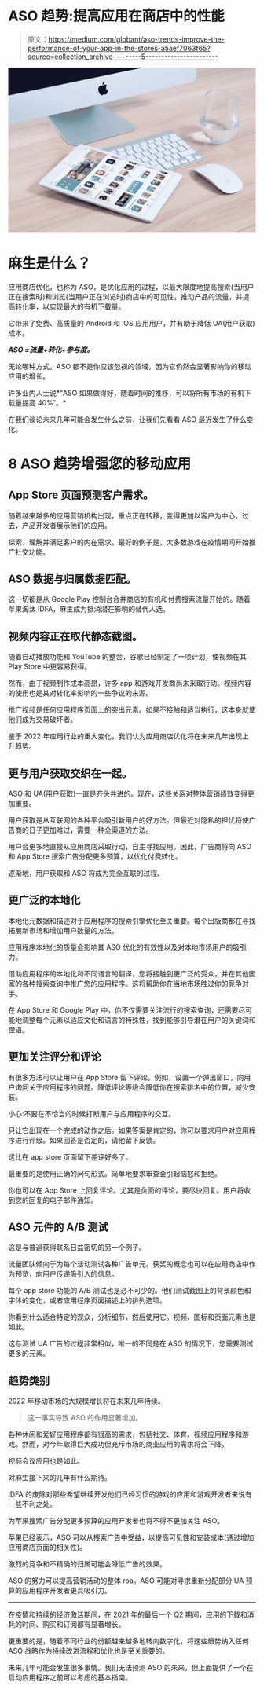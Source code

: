 # ASO 趋势:提高应用在商店中的性能

> 原文：<https://medium.com/globant/aso-trends-improve-the-performance-of-your-app-in-the-stores-a5aef7063f65?source=collection_archive---------5----------------------->

![](img/b0b859cf6ce98a9996a81cc0b6879f44.png)

# 麻生是什么？

应用商店优化，也称为 ASO，是优化应用的过程，以最大限度地提高搜索(当用户正在搜索时)和浏览(当用户正在浏览时)商店中的可见性，推动产品的流量，并提高转化率，以实现最大的有机下载量。

它带来了免费、高质量的 Android 和 iOS 应用用户，并有助于降低 UA(用户获取)成本。

***ASO =流量+转化+参与度。***

无论哪种方式，ASO 都不是你应该忽视的领域，因为它仍然会显著影响你的移动应用的增长。

许多业内人士说*“ASO 如果做得好，随着时间的推移，可以将所有市场的有机下载量提高 40%”。*

在我们谈论未来几年可能会发生什么之前，让我们先看看 ASO 最近发生了什么变化。

# 8 ASO 趋势增强您的移动应用

## App Store 页面预测客户需求。

随着越来越多的应用营销机构出现，重点正在转移，变得更加以客户为中心。过去，产品开发者展示他们的应用。

探索、理解并满足客户的内在需求。最好的例子是，大多数游戏在疫情期间开始推广社交功能。

## **ASO 数据与归属数据匹配。**

这一切都是从 Google Play 控制台合并商店的有机和付费搜索流量开始的。随着苹果淘汰 IDFA，麻生成为抵消潜在影响的替代人选。

## **视频内容正在取代静态截图。**

随着自动播放功能和 YouTube 的整合，谷歌已经制定了一项计划，使视频在其 Play Store 中更容易获得。

然而，由于视频制作成本高昂，许多 app 和游戏开发商尚未采取行动。视频内容的使用也是其对转化率影响的一些争议的来源。

推广视频是任何应用程序页面上的突出元素。如果不接触和适当执行，这本身就使他们成为交易破坏者。

鉴于 2022 年应用行业的重大变化，我们认为应用商店优化将在未来几年出现上升趋势。

## **更与用户获取交织在一起。**

ASO 和 UA(用户获取)一直是齐头并进的。现在，这些关系对整体营销绩效变得更加重要。

用户获取是从互联网的各种平台吸引新用户的好方法。但最近对隐私的担忧将使广告商的日子更加难过，需要一种全渠道的方法。

用户会更多地直接从应用商店采取行动，自主寻找应用。因此，广告商将向 ASO 和 App Store 搜索广告分配更多预算，以优化付费转化。

逐渐地，用户获取和 ASO 将成为完全互联的过程。

## **更广泛的本地化**

本地化元数据和描述对于应用程序的搜索引擎优化至关重要。每个出版商都在寻找拓展新市场和增加用户数量的方法。

应用程序本地化的质量会影响其 ASO 优化的有效性以及对本地市场用户的吸引力。

借助应用程序的本地化和不同语言的翻译，您将接触到更广泛的受众，并在其他国家的各种搜索查询中推广您的应用程序。这将帮助你在当地市场胜过你的竞争对手。

在 App Store 和 Google Play 中，你不仅需要关注流行的搜索查询，还需要尽可能地调整每个元素以适应文化和语言的特殊性，找到能够引导潜在用户的关键词和俚语。

## **更加关注评分和评论**

有很多方法可以让用户在 App Store 留下评论。例如，设置一个弹出窗口，向用户询问关于应用程序的问题。降低评论等级会降低你在搜索排名中的位置，减少安装。

小心:不要在不恰当的时候打断用户与应用程序的交互。

只让它出现在一个完成的动作之后。如果答案是肯定的，你可以要求用户对应用程序进行评级。如果回答是否定的，请他留下反馈。

这比在 app store 页面留下差评好多了。

最重要的是使用正确的问句形式。简单地要求审查会引起恼怒和拒绝。

你也可以在 App Store 上回复评论。尤其是负面的评论，要尽快回复。用户将收到您的回复的电子邮件通知。

## **ASO 元件的 A/B 测试**

这是与普遍获得联系日益密切的另一个例子。

流量团队倾向于为每个活动测试各种广告单元。获奖的概念也可以在应用商店中作为预览，向用户传递吸引人的信息。

每个 app store 功能的 A/B 测试也是必不可少的。他们测试截图上的背景颜色和字体的变化，或者应用程序页面描述上的排列选项。

你看到什么适合特定的观众，分析细节，然后使用它。视频、图标和页面元素也是如此。

这与测试 UA 广告的过程非常相似，唯一的不同是在 ASO 的情况下，您需要测试更多的元素。

## **趋势类别**

2022 年移动市场的大规模增长将在未来几年持续。

> 这一事实导致 ASO 的作用显著增加。

各种休闲和爱好应用程序都有很高的需求，包括社交、体育、视频应用程序和游戏。然而，对今年取得巨大成功但充斥市场的商业应用的需求将会下降。

视频会议应用也是如此。

对麻生接下来的几年有什么期待。

IDFA 的废除对那些希望继续开发他们已经习惯的游戏的应用和游戏开发者来说有一些不利之处。

为苹果搜索广告分配更多预算的应用开发者也将不得不更加关注 ASO。

苹果已经表示，ASO 可以从搜索广告中受益，以提高可见性和安装成本(通过增加应用商店页面的相关性)。

激烈的竞争和不精确的归属可能会降低广告的效果。

ASO 的努力可以提高营销活动的整体 roa。ASO 可能对寻求重新分配部分 UA 预算的应用程序开发者更具吸引力。

___

在疫情和持续的经济激活期间，在 2021 年的最后一个 Q2 期间，应用的下载和消耗的时间、购买和订阅都有显著增长。

更重要的是，随着不同行业的份额越来越多地转向数字化，将这些趋势纳入任何 ASO 战略作为持续改进流程和优化也是至关重要的。

未来几年可能会发生很多事情。我们无法预测 ASO 的未来，但上面提供了一个在启动应用程序之前可以考虑的基本指南。